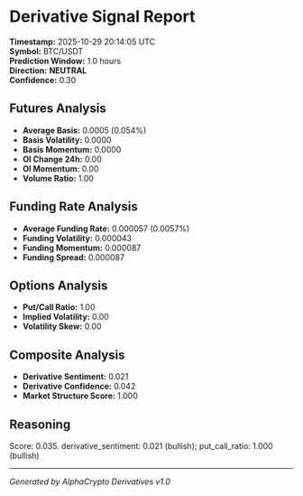 # Derivative Signal Report

**Timestamp:** 2025-10-29 20:14:05 UTC  
**Symbol:** BTC/USDT  
**Prediction Window:** 1.0 hours  
**Direction:** **NEUTRAL**  
**Confidence:** 0.30

## Futures Analysis
- **Average Basis:** 0.0005 (0.054%)
- **Basis Volatility:** 0.0000
- **Basis Momentum:** 0.0000
- **OI Change 24h:** 0.00
- **OI Momentum:** 0.00
- **Volume Ratio:** 1.00

## Funding Rate Analysis
- **Average Funding Rate:** 0.000057 (0.0057%)
- **Funding Volatility:** 0.000043
- **Funding Momentum:** 0.000087
- **Funding Spread:** 0.000087

## Options Analysis
- **Put/Call Ratio:** 1.00
- **Implied Volatility:** 0.00
- **Volatility Skew:** 0.00

## Composite Analysis
- **Derivative Sentiment:** 0.021
- **Derivative Confidence:** 0.042
- **Market Structure Score:** 1.000

## Reasoning
Score: 0.035. derivative_sentiment: 0.021 (bullish); put_call_ratio: 1.000 (bullish)

---
*Generated by AlphaCrypto Derivatives v1.0*
